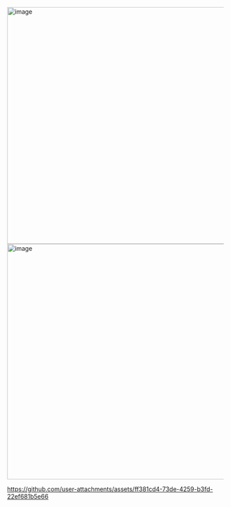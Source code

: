 
<img width="1144" height="550" alt="image" src="https://github.com/user-attachments/assets/1041f1d1-b809-4728-bf0d-7d61f390fe54" />

<img width="1121" height="547" alt="image" src="https://github.com/user-attachments/assets/18a179b6-dec6-47ec-8fcd-5a0c52593063" />

https://github.com/user-attachments/assets/ff381cd4-73de-4259-b3fd-22ef681b5e66

